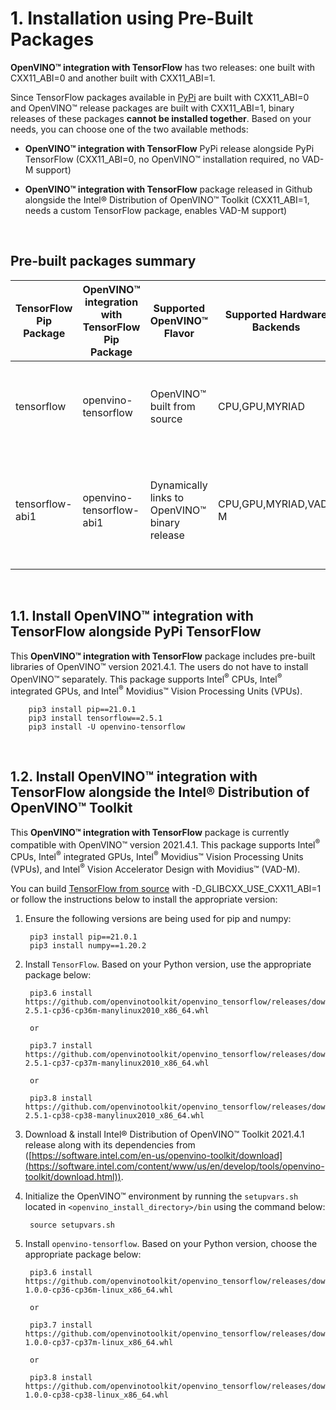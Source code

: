 # 1. <a name='Pre-BuiltPackages'></a>Installation using Pre-Built Packages

**OpenVINO™ integration with TensorFlow** has two releases: one built with CXX11_ABI=0 and another built with CXX11_ABI=1.

Since TensorFlow packages available in [PyPi](https://pypi.org) are built with CXX11_ABI=0 and OpenVINO™ release packages are built with CXX11_ABI=1, binary releases of these packages **cannot be installed together**. Based on your needs, you can choose one of the two available methods:

- **OpenVINO™ integration with TensorFlow** PyPi release alongside PyPi TensorFlow
  (CXX11_ABI=0, no OpenVINO™ installation required, no VAD-M support)

- **OpenVINO™ integration with TensorFlow** package released in Github alongside the Intel® Distribution of OpenVINO™ Toolkit
  (CXX11_ABI=1, needs a custom TensorFlow package, enables VAD-M support)  
<br/>  

## <a name='Prebuiltpackagessummary'></a>Pre-built packages summary
  
|TensorFlow Pip Package| **OpenVINO™ integration with TensorFlow** Pip Package|Supported OpenVINO™ Flavor|Supported Hardware Backends|Comments|
| -----------------|-----------------------------------|----------------------------|---------------------------|----------------|
|tensorflow| openvino-tensorflow|OpenVINO™ built from source|CPU,GPU,MYRIAD|**OpenVINO™** libraries are built from source and included in the wheel package|
|tensorflow-abi1| openvino-tensorflow-abi1|Dynamically links to OpenVINO™ binary release|CPU,GPU,MYRIAD,VAD-M|**OpenVINO™ integration with TensorFlow** libraries are dynamically linked to OpenVINO™ binaries|
<br/>  

##  1.1. <a name='InstallOpenVINOintegrationwithTensorFlowalongsidePyPiTensorFlow'></a>Install **OpenVINO™ integration with TensorFlow** alongside PyPi TensorFlow

This **OpenVINO™ integration with TensorFlow** package includes pre-built libraries of OpenVINO™ version 2021.4.1. The users do not have to install OpenVINO™ separately. This package supports Intel<sup>®</sup> CPUs, Intel<sup>®</sup> integrated GPUs, and Intel<sup>®</sup> Movidius™ Vision Processing Units (VPUs).


        pip3 install pip==21.0.1
        pip3 install tensorflow==2.5.1
        pip3 install -U openvino-tensorflow
<br/> 

##  1.2. <a name='InstallOpenVINOintegrationwithTensorFlowalongsidetheIntelDistributionofOpenVINOToolkit'></a>Install **OpenVINO™ integration with TensorFlow** alongside the Intel® Distribution of OpenVINO™ Toolkit

This **OpenVINO™ integration with TensorFlow** package is currently compatible with OpenVINO™ version 2021.4.1. This package supports Intel<sup>®</sup> CPUs, Intel<sup>®</sup> integrated GPUs, Intel<sup>®</sup> Movidius™ Vision Processing Units (VPUs), and Intel<sup>®</sup> Vision Accelerator Design with Movidius™ (VAD-M).

You can build [TensorFlow from source](https://github.com/openvinotoolkit/openvino_tensorflow/blob/master/docs/BUILD.md#tensorflow) with -D_GLIBCXX_USE_CXX11_ABI=1 or follow the instructions below to install the appropriate version:

1. Ensure the following versions are being used for pip and numpy:

        pip3 install pip==21.0.1
        pip3 install numpy==1.20.2

2. Install `TensorFlow`. Based on your Python version, use the appropriate package below:

        pip3.6 install https://github.com/openvinotoolkit/openvino_tensorflow/releases/download/v1.0.0/tensorflow_abi1-2.5.1-cp36-cp36m-manylinux2010_x86_64.whl

        or

        pip3.7 install https://github.com/openvinotoolkit/openvino_tensorflow/releases/download/v1.0.0/tensorflow_abi1-2.5.1-cp37-cp37m-manylinux2010_x86_64.whl

        or

        pip3.8 install https://github.com/openvinotoolkit/openvino_tensorflow/releases/download/v1.0.0/tensorflow_abi1-2.5.1-cp38-cp38-manylinux2010_x86_64.whl

3. Download & install Intel® Distribution of OpenVINO™ Toolkit 2021.4.1 release along with its dependencies from ([https://software.intel.com/en-us/openvino-toolkit/download](https://software.intel.com/content/www/us/en/develop/tools/openvino-toolkit/download.html)).

4. Initialize the OpenVINO™ environment by running the `setupvars.sh` located in <code>\<openvino\_install\_directory\>\/bin</code> using the command below:

        source setupvars.sh

5. Install `openvino-tensorflow`. Based on your Python version, choose the appropriate package below:

        pip3.6 install https://github.com/openvinotoolkit/openvino_tensorflow/releases/download/v1.0.0/openvino_tensorflow_abi1-1.0.0-cp36-cp36m-linux_x86_64.whl

        or

        pip3.7 install https://github.com/openvinotoolkit/openvino_tensorflow/releases/download/v1.0.0/openvino_tensorflow_abi1-1.0.0-cp37-cp37m-linux_x86_64.whl

        or

        pip3.8 install https://github.com/openvinotoolkit/openvino_tensorflow/releases/download/v1.0.0/openvino_tensorflow_abi1-1.0.0-cp38-cp38-linux_x86_64.whl


